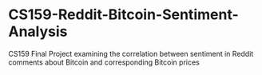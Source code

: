 # CS159-Reddit-Bitcoin-Sentiment-Analysis
CS159 Final Project examining the correlation between sentiment in Reddit comments about Bitcoin and corresponding Bitcoin prices
